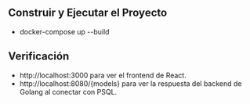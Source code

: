 ## Construir y Ejecutar el Proyecto

- docker-compose up --build

## Verificación
- http://localhost:3000 para ver el frontend de React.
- http://localhost:8080/{models} para ver la respuesta del backend de Golang al conectar con PSQL.